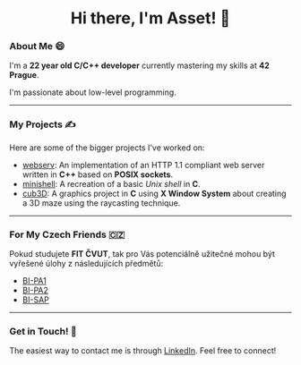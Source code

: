 <div align="center">
    <h1>Hi there, I'm Asset! 👋</h1>
</div>


### About Me 😄

I'm a **22 year old C/C++ developer** currently mastering my skills at **42 Prague**.

I'm passionate about low-level programming.

---

### My Projects ✍️

Here are some of the bigger projects I've worked on:

- [webserv](https://github.com/0x416c6941/webserv): An implementation of an HTTP 1.1 compliant web server written in **C++** based on **POSIX sockets**.
- [minishell](https://github.com/0x416c6941/minishell): A recreation of a basic *Unix shell* in **C**.
- [cub3D](https://github.com/0x416c6941/cub3D): A graphics project in **C** using **X Window System** about creating a 3D maze using the raycasting technique.

---

### For My Czech Friends 🇨🇿

Pokud studujete **FIT ČVUT**, tak pro Vás potenciálně užitečné mohou být vyřešené úlohy z následujících předmětů:
- [BI-PA1](https://github.com/0x416c6941/BI-PA1.21)
- [BI-PA2](https://github.com/0x416c6941/BI-PA2.21)
- [BI-SAP](https://github.com/0x416c6941/BI-SAP.21)

---

### Get in Touch! 📩

The easiest way to contact me is through [LinkedIn](https://linkedin.com/in/sagymbayev/). Feel free to connect!
